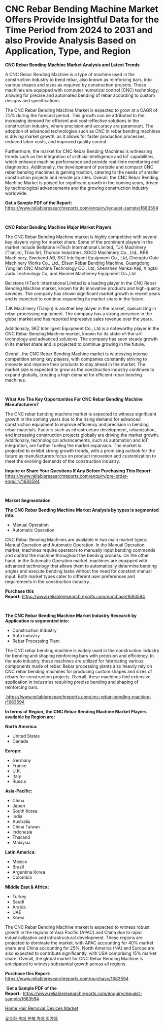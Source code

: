 <p><h1>CNC Rebar Bending Machine Market Offers Provide Insightful Data for the Time Period from 2024 to 2031 and also Provide Analysis Based on Application, Type, and Region</h1></p><p><strong>CNC Rebar Bending Machine Market Analysis and Latest Trends</strong></p>
<p><p>A CNC Rebar Bending Machine is a type of machine used in the construction industry to bend rebar, also known as reinforcing bars, into various shapes and sizes as required by construction projects. These machines are equipped with computer numerical control (CNC) technology, allowing for precise and automated bending of rebar according to custom designs and specifications.</p><p>The CNC Rebar Bending Machine Market is expected to grow at a CAGR of 7.5% during the forecast period. This growth can be attributed to the increasing demand for efficient and cost-effective solutions in the construction industry, where precision and accuracy are paramount. The adoption of advanced technologies such as CNC in rebar bending machines is driving market growth, as it allows for faster production processes, reduced labor costs, and improved quality control.</p><p>Furthermore, the market for CNC Rebar Bending Machines is witnessing trends such as the integration of artificial intelligence and IoT capabilities, which enhance machine performance and provide real-time monitoring and diagnostics. Additionally, the development of portable and compact CNC rebar bending machines is gaining traction, catering to the needs of smaller construction projects and remote job sites. Overall, the CNC Rebar Bending Machine Market is poised for significant growth in the coming years, driven by technological advancements and the growing construction industry worldwide.</p></p>
<p><strong>Get a Sample PDF of the Report:&nbsp;</strong> <a href="https://www.reliableresearchreports.com/enquiry/request-sample/1683594">https://www.reliableresearchreports.com/enquiry/request-sample/1683594</a></p>
<p>&nbsp;</p>
<p><strong>CNC Rebar Bending Machine Major Market Players</strong></p>
<p><p>The CNC Rebar Bending Machine market is highly competitive with several key players vying for market share. Some of the prominent players in the market include Bellstone HiTech International Limited, TJK Machinery (Tianjin), Triax Srl, Thorson Industries, SOCO Machinery Co., Ltd., KRB Machinery, Swebend AB, SKZ Intelligent Equipment Co., Ltd, Chengdu Gute Machinery Works Co., Ltd., Ellsen Rebar Bending Machine, Guangdong Yonglian CNC Machine Technology CO., Ltd, Shenzhen Nankai Keji, Xingtai Judu Technology Co, and Haomei Machinery Equipment Co.,Ltd.</p><p>Bellstone HiTech International Limited is a leading player in the CNC Rebar Bending Machine market, known for its innovative products and high-quality services. The company has shown significant market growth in recent years and is expected to continue expanding its market share in the future.</p><p>TJK Machinery (Tianjin) is another key player in the market, specializing in rebar processing equipment. The company has a strong presence in the global market and has reported impressive sales revenue over the years.</p><p>Additionally, SKZ Intelligent Equipment Co., Ltd is a noteworthy player in the CNC Rebar Bending Machine market, known for its state-of-the-art technology and advanced solutions. The company has seen steady growth in its market share and is projected to continue growing in the future.</p><p>Overall, the CNC Rebar Bending Machine market is witnessing intense competition among key players, with companies constantly striving to innovate and improve their products to stay ahead in the market. The market size is expected to grow as the construction industry continues to expand globally, creating a high demand for efficient rebar bending machines.</p></p>
<p>&nbsp;</p>
<p><strong>What Are The Key Opportunities For CNC Rebar Bending Machine Manufacturers?</strong></p>
<p><p>The CNC rebar bending machine market is expected to witness significant growth in the coming years due to the rising demand for advanced construction equipment to improve efficiency and precision in bending rebar materials. Factors such as infrastructure development, urbanization, and increasing construction projects globally are driving the market growth. Additionally, technological advancements, such as automation and IoT integration, are further fueling the market expansion. The market is projected to exhibit strong growth trends, with a promising outlook for the future as manufacturers focus on product innovation and customization to meet the evolving demands of the construction industry.</p></p>
<p><strong>Inquire or Share Your Questions If Any Before Purchasing This Report:</strong> <a href="https://www.reliableresearchreports.com/enquiry/pre-order-enquiry/1683594">https://www.reliableresearchreports.com/enquiry/pre-order-enquiry/1683594</a></p>
<p>&nbsp;</p>
<p><strong>Market Segmentation</strong></p>
<p><strong>The CNC Rebar Bending Machine Market Analysis by types is segmented into:</strong></p>
<p><ul><li>Manual Operation</li><li>Automatic Operation</li></ul></p>
<p><p>CNC Rebar Bending Machines are available in two main market types: Manual Operation and Automatic Operation. In the Manual Operation market, machines require operators to manually input bending commands and control the machine throughout the bending process. On the other hand, in the Automatic Operation market, machines are equipped with advanced technology that allows them to automatically determine bending angles and execute bending tasks without the need for constant manual input. Both market types cater to different user preferences and requirements in the construction industry.</p></p>
<p><strong>Purchase this Report:&nbsp;</strong><a href="https://www.reliableresearchreports.com/purchase/1683594">https://www.reliableresearchreports.com/purchase/1683594</a></p>
<p>&nbsp;</p>
<p><strong>The CNC Rebar Bending Machine Market Industry Research by Application is segmented into:</strong></p>
<p><ul><li>Construction Industry</li><li>Auto Industry</li><li>Rebar Processing Plant</li></ul></p>
<p><p>The CNC rebar bending machine is widely used in the construction industry for bending and shaping reinforcing bars with precision and efficiency. In the auto industry, these machines are utilized for fabricating various components made of rebar. Rebar processing plants also heavily rely on CNC rebar bending machines for producing custom shapes and sizes of rebars for construction projects. Overall, these machines find extensive application in industries requiring precise bending and shaping of reinforcing bars.</p></p>
<p><a href="https://www.reliableresearchreports.com/cnc-rebar-bending-machine-r1683594">&nbsp;https://www.reliableresearchreports.com/cnc-rebar-bending-machine-r1683594</a></p>
<p><strong>In terms of Region, the CNC Rebar Bending Machine Market Players available by Region are:</strong></p>
<p>
    <p> <strong> North America: </strong>
        <ul>
            <li>United States</li>
            <li>Canada</li>
        </ul>
        </p> 
    <p> <strong> Europe: </strong>
        <ul>
            <li>Germany</li>
            <li>France</li>
            <li>U.K.</li>
            <li>Italy</li>
            <li>Russia</li>
        </ul>
        </p> 
    <p> <strong> Asia-Pacific: </strong>
        <ul>
            <li>China</li>
            <li>Japan</li>
            <li>South Korea</li>
            <li>India</li>
            <li>Australia</li>
            <li>China Taiwan</li>
            <li>Indonesia</li>
            <li>Thailand</li>
            <li>Malaysia</li>
        </ul>
        </p> 
    <p> <strong> Latin America: </strong>
        <ul>
            <li>Mexico</li>
            <li>Brazil</li>
            <li>Argentina Korea</li>
            <li>Colombia</li>
        </ul>
        </p> 
    <p> <strong> Middle East & Africa: </strong>
        <ul>
            <li>Turkey</li>
            <li>Saudi</li>
            <li>Arabia</li>
            <li>UAE</li>
            <li>Korea</li>
        </ul>
    </p>
    </p>
<p><p>The CNC Rebar Bending Machine market is expected to witness robust growth in the regions of Asia Pacific (APAC) and China due to rapid industrialization and infrastructural development. These regions are projected to dominate the market, with APAC accounting for 40% market share and China accounting for 25%. North America (NA) and Europe are also expected to contribute significantly, with USA comprising 15% market share. Overall, the global market for CNC Rebar Bending Machine is anticipated to witness substantial growth across all regions.</p></p>
<p><strong>Purchase this Report: </strong><a href="https://www.reliableresearchreports.com/purchase/1683594">https://www.reliableresearchreports.com/purchase/1683594</a></p>
<p>&nbsp;<strong>Get a Sample PDF of the Report:&nbsp;&nbsp;</strong><a href="https://www.reliableresearchreports.com/enquiry/request-sample/1683594">https://www.reliableresearchreports.com/enquiry/request-sample/1683594</a></p>
<p><strong></strong></p>
<p><p><a href="https://view.publitas.com/reportprime-1/comprehensive-analysis-of-the-global-home-hair-removal-devices-market-growth-trends-market-forecasts-2024-2031/">Home Hair Removal Devices Market</a></p><p><a href="https://github.com/ZacharyScthmitt4465/Market-Research-Report-List-2/blob/main/4907117104340.md">유동화 촉매 분해 촉매 첨가제</a></p></p>